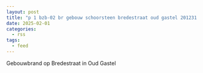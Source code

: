 ```yaml
---
layout: post
title: "p 1 bzb-02 br gebouw schoorsteen bredestraat oud gastel 201231 201351"
date: 2025-02-01
categories: 
  - rss
tags: 
  - feed
---
```


Gebouwbrand op Bredestraat in Oud Gastel
